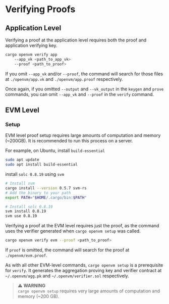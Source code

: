 # Verifying Proofs

## Application Level

Verifying a proof at the application level requires both the proof and application verifying key.

```bash
cargo openvm verify app
    --app_vk <path_to_app_vk>
    --proof <path_to_proof>
```

If you omit `--app_vk` and/or `--proof`, the command will search for those files at `./openvm/app.vk` and `./openvm/app.proof` respectively.

Once again, if you omitted `--output` and `--vk_output` in the `keygen` and `prove` commands, you can omit `--app_vk` and `--proof` in the `verify` command.

## EVM Level

### Setup
EVM level proof setup requires large amounts of computation and memory (~200GB). It is recommended to run this process on a server.

For example, on Ubuntu, install `build-essential`
```bash
sudo apt update
sudo apt install build-essential
```

install `solc 0.8.19` using `svm`
```bash
# Install svm
cargo install --version 0.5.7 svm-rs
# Add the binary to your path
export PATH="$HOME/.cargo/bin:$PATH"

# Install solc 0.8.19
svm install 0.8.19
svm use 0.8.19
```

Verifying a proof at the EVM level requires just the proof, as the command uses the verifier generated when `cargo openvm setup` was called.

```bash
cargo openvm verify evm --proof <path_to_proof>
```

If `proof` is omitted, the command will search for the proof at `./openvm/evm.proof`.

As with all other EVM-level commands, `cargo openvm setup` is a prerequisite for `verify`. It generates the aggregation proving key and verifier contract at `~/.openvm/agg.pk` and `~/.openvm/verifier.sol` respectively.

> ⚠️ **WARNING**  
> `cargo openvm setup` requires very large amounts of computation and memory (~200 GB).
